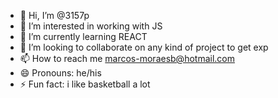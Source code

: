 - 👋 Hi, I’m @3157p
- 👀 I’m interested in working with JS
- 🌱 I’m currently learning REACT
- 💞️ I’m looking to collaborate on any kind of project to get exp
- 📫 How to reach me marcos-moraesb@hotmail.com  
- 😄 Pronouns: he/his
- ⚡ Fun fact: i like basketball a lot

<!---
3157p/3157p is a ✨ special ✨ repository because its `README.md` (this file) appears on your GitHub profile.
You can click the Preview link to take a look at your changes.
--->
